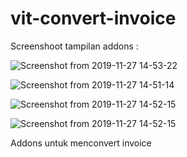 # vit-convert-invoice
  
 Screenshoot tampilan addons : 

![Screenshot from 2019-11-27 14-53-22](https://user-images.githubusercontent.com/43681671/69704293-b2d53200-1125-11ea-8600-2dbb1bb1b0bb.png)
 
![Screenshot from 2019-11-27 14-51-14](https://user-images.githubusercontent.com/43681671/69704108-6b4ea600-1125-11ea-8139-c9a13bf8ab04.png)

![Screenshot from 2019-11-27 14-52-15](https://user-images.githubusercontent.com/43681671/69704226-9802bd80-1125-11ea-82b0-02c43d26c9a8.png)

![Screenshot from 2019-11-27 14-52-15](https://github.com/KejawenLab/SemartHris/blob/master/preview/preview2.png)


Addons untuk menconvert invoice
